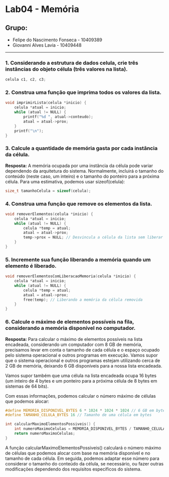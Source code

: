 # Lab04 - Memória

## Grupo:
- Felipe do Nascimento Fonseca - 10409389
- Giovanni Alves Lavia - 10409448

<hr>

### 1. Considerando a estrutura de dados celula, crie três instâncias do objeto célula (três valores na lista).
```c
celula c1, c2, c3;
```

### 2. Construa uma função que imprima todos os valores da lista.
```c
void imprimirLista(celula *inicio) {
    celula *atual = inicio;
    while (atual != NULL) {
        printf("%d ", atual->conteudo);
        atual = atual->prox;
    }
    printf("\n");
}
```

### 3. Calcule a quantidade de memória gasta por cada instância da célula.
**Resposta:** A memória ocupada por uma instância da célula pode variar dependendo da arquitetura do sistema. Normalmente, incluirá o tamanho do conteúdo (neste caso, um inteiro) e o tamanho do ponteiro para a próxima célula. Para uma estimativa, podemos usar sizeof(celula):
```c
size_t tamanhoCelula = sizeof(celula);
```

### 4. Construa uma função que remove os elementos da lista.
```c
void removerElementos(celula *inicio) {
    celula *atual = inicio;
    while (atual != NULL) {
        celula *temp = atual;
        atual = atual->prox;
        temp->prox = NULL; // Desvincula a célula da lista sem liberar memória
    }
}
```

### 5. Incremente sua função liberando a memória quando um elemento é liberado.
```c
void removerElementosComLiberacaoMemoria(celula *inicio) {
    celula *atual = inicio;
    while (atual != NULL) {
        celula *temp = atual;
        atual = atual->prox;
        free(temp); // Liberando a memória da célula removida
    }
}
```

### 6. Calcule o máximo de elementos possíveis na fila, considerando a memória disponível no computador.
**Resposta:** Para calcular o máximo de elementos possíveis na lista encadeada, considerando um computador com 8 GB de memória, precisamos levar em conta o tamanho de cada célula e o espaço ocupado pelo sistema operacional e outros programas em execução. Vamos supor que o sistema operacional e outros programas estejam utilizando cerca de 2 GB de memória, deixando 6 GB disponíveis para a nossa lista encadeada.

Vamos supor também que uma célula na lista encadeada ocupa 16 bytes (um inteiro de 4 bytes e um ponteiro para a próxima célula de 8 bytes em sistemas de 64 bits).

Com essas informações, podemos calcular o número máximo de células que podemos alocar:
```c
#define MEMORIA_DISPONIVEL_BYTES 6 * 1024 * 1024 * 1024 // 6 GB em bytes
#define TAMANHO_CELULA_BYTES 16 // Tamanho de uma célula em bytes

int calcularMaximoElementosPossiveis() {
    int numeroMaximoCelulas = MEMORIA_DISPONIVEL_BYTES / TAMANHO_CELULA_BYTES;
    return numeroMaximoCelulas;
}
```
A função calcularMaximoElementosPossiveis() calculará o número máximo de células que podemos alocar com base na memória disponível e no tamanho de cada célula. Em seguida, podemos adaptar esse número para considerar o tamanho do conteúdo da célula, se necessário, ou fazer outras modificações dependendo dos requisitos específicos do sistema. 
